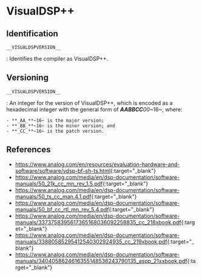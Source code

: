 # VisualDSP++

## Identification

`__VISUALDSPVERSION__`

:   Identifies the compiler as VisualDSP++.

## Versioning

`__VISUALDSPVERSION__`

:   An integer for the version of VisualDSP++, which is encoded as a hexadecimal integer with the general form of **_AABBCC_**_00_~16~, where:

    - **_AA_**~16~ is the major version;
    - **_BB_**~16~ is the minor version; and
    - **_CC_**~16~ is the patch version.

## References

- <https://www.analog.com/en/resources/evaluation-hardware-and-software/software/vdsp-bf-sh-ts.html>{:target="_blank"}
- <https://www.analog.com/media/en/dsp-documentation/software-manuals/50_21k_cc_mn_rev_1.5.pdf>{:target="_blank"}
- <https://www.analog.com/media/en/dsp-documentation/software-manuals/50_ts_cc_man.4.1.pdf>{:target="_blank"}
- <https://www.analog.com/media/en/dsp-documentation/software-manuals/50_bf_cc_rtl_mn_rev_5.4.pdf>{:target="_blank"}
- <https://www.analog.com/media/en/dsp-documentation/software-manuals/3373758395617365168036092258835_cc_218xbook.pdf>{:target="_blank"}
- <https://www.analog.com/media/en/dsp-documentation/software-manuals/33880585295412540302924935_cc_219xbook.pdf>{:target="_blank"}
- <https://www.analog.com/media/en/dsp-documentation/software-manuals/3404058624616355148536243790135_aspp_21xxbook.pdf>{:target="_blank"}
